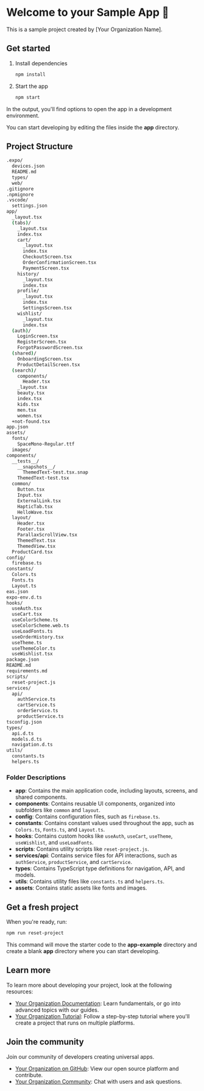 # Welcome to your Sample App 👋

This is a sample project created by [Your Organization Name].

## Get started

1. Install dependencies

   ```bash
   npm install
   ```

2. Start the app

   ```bash
   npm start
   ```

In the output, you'll find options to open the app in a development environment.

You can start developing by editing the files inside the **app** directory.

## Project Structure

``` bash
.expo/
  devices.json
  README.md
  types/
  web/
.gitignore
.npmignore
.vscode/
  settings.json
app/
  _layout.tsx
  (tabs)/
    _layout.tsx
    index.tsx
    cart/
      _layout.tsx
      index.tsx
      CheckoutScreen.tsx
      OrderConfirmationScreen.tsx
      PaymentScreen.tsx
    history/
      _layout.tsx
      index.tsx
    profile/
      _layout.tsx
      index.tsx
      SettingsScreen.tsx
    wishlist/
      _layout.tsx
      index.tsx
  (auth)/
    LoginScreen.tsx
    RegisterScreen.tsx
    ForgotPasswordScreen.tsx
  (shared)/
    OnboardingScreen.tsx
    ProductDetailScreen.tsx
  (search)/
    components/
      Header.tsx
    _layout.tsx
    beauty.tsx
    index.tsx
    kids.tsx
    men.tsx
    women.tsx
  +not-found.tsx
app.json
assets/
  fonts/
    SpaceMono-Regular.ttf
  images/
components/
  __tests__/
    __snapshots__/
      ThemedText-test.tsx.snap
    ThemedText-test.tsx
  common/
    Button.tsx
    Input.tsx
    ExternalLink.tsx
    HapticTab.tsx
    HelloWave.tsx
  layout/
    Header.tsx
    Footer.tsx
    ParallaxScrollView.tsx
    ThemedText.tsx
    ThemedView.tsx
  ProductCard.tsx
config/
  firebase.ts
constants/
  Colors.ts
  Fonts.ts
  Layout.ts
eas.json
expo-env.d.ts
hooks/
  useAuth.tsx
  useCart.tsx
  useColorScheme.ts
  useColorScheme.web.ts
  useLoadFonts.ts
  useOrderHistory.tsx
  useTheme.ts
  useThemeColor.ts
  useWishlist.tsx
package.json
README.md
requirements.md
scripts/
  reset-project.js
services/
  api/
    authService.ts
    cartService.ts
    orderService.ts
    productService.ts
tsconfig.json
types/
  api.d.ts
  models.d.ts
  navigation.d.ts
utils/
  constants.ts
  helpers.ts
```

### Folder Descriptions

- **app**: Contains the main application code, including layouts, screens, and shared components.
- **components**: Contains reusable UI components, organized into subfolders like `common` and `layout`.
- **config**: Contains configuration files, such as `firebase.ts`.
- **constants**: Contains constant values used throughout the app, such as `Colors.ts`, `Fonts.ts`, and `Layout.ts`.
- **hooks**: Contains custom hooks like `useAuth`, `useCart`, `useTheme`, `useWishlist`, and `useLoadFonts`.
- **scripts**: Contains utility scripts like `reset-project.js`.
- **services/api**: Contains service files for API interactions, such as `authService`, `productService`, and `cartService`.
- **types**: Contains TypeScript type definitions for navigation, API, and models.
- **utils**: Contains utility files like `constants.ts` and `helpers.ts`.
- **assets**: Contains static assets like fonts and images.

## Get a fresh project

When you're ready, run:

```bash
npm run reset-project
```

This command will move the starter code to the **app-example** directory and create a blank **app** directory where you can start developing.

## Learn more

To learn more about developing your project, look at the following resources:

- [Your Organization Documentation](https://yourorganization.com/docs): Learn fundamentals, or go into advanced topics with our guides.
- [Your Organization Tutorial](https://yourorganization.com/tutorial): Follow a step-by-step tutorial where you'll create a project that runs on multiple platforms.

## Join the community

Join our community of developers creating universal apps.

- [Your Organization on GitHub](https://github.com/yourorganization): View our open source platform and contribute.
- [Your Organization Community](https://yourorganization.com/community): Chat with users and ask questions.

